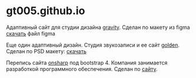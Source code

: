 # gt005.github.io
Адаптивный сайт для студии дизайна <a href="https://gt005.github.io/gravity/">gravity</a>. Сделан по макету из figma <a href="https://gt005.github.io/gravity/Gravity.fig">скачать</a> файл figma

Еще один адаптивный дизайн. Студия звукозаписи и ее сайт <a href="https://gt005.github.io/golden/">golden</a>. Сделан по PSD макету: <a href="https://gt005.github.io/golden/Golden-One Page Web Template.psd">скачать</a>


Перепись сайта <a href="http://gt005.github.io/onsharp-copy/">onsharp</a> под bootstrap 4. Компания занимается разработкой программного обеспечения. Сделан по <a href="http://gt005.github.io/onsharp-copy/">сайту</a>.